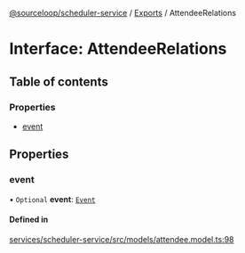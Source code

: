 [@sourceloop/scheduler-service](../README.md) / [Exports](../modules.md) / AttendeeRelations

# Interface: AttendeeRelations

## Table of contents

### Properties

- [event](AttendeeRelations.md#event)

## Properties

### event

• `Optional` **event**: [`Event`](../classes/Event.md)

#### Defined in

[services/scheduler-service/src/models/attendee.model.ts:98](https://github.com/sourcefuse/loopback4-microservice-catalog/blob/68ec38a2a/services/scheduler-service/src/models/attendee.model.ts#L98)
